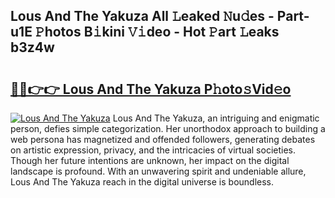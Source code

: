 ## Lous And The Yakuza All 𝙻eaked 𝙽u𝚍es - Part-u1E 𝙿hotos B𝚒kini 𝚅𝚒deo - Hot 𝙿art 𝙻eaks b3z4w

# <h2><a href="http://ld09gu1.urlbe.top/?page=Lous+And+The+Yakuza">🔗🔗👉👉 Lous And The Yakuza P𝚑oto𝚜Vid𝚎o</a></h2>

[![Lous And The Yakuza](https://i.imgur.com/eBuTRDB.gif)](http://ld09gu1.urlbe.top/?page=Lous+And+The+Yakuza)
Lous And The Yakuza, an intriguing and enigmatic person, defies simple categorization. Her unorthodox approach to building a web persona has magnetized and offended followers, generating debates on artistic expression, privacy, and the intricacies of virtual societies. Though her future intentions are unknown, her impact on the digital landscape is profound. With an unwavering spirit and undeniable allure, Lous And The Yakuza reach in the digital universe is boundless.
